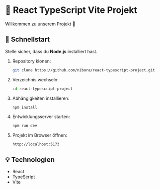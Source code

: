 # 🌟 React TypeScript Vite Projekt

Willkommen zu unserem Projekt 🎉

## 🚀 Schnellstart

Stelle sicher, dass du **Node.js** installiert hast.

1. Repository klonen:
   ```bash
   git clone https://github.com/nibora/react-typescript-project.git
   ```

2. Verzeichnis wechseln:
   ```bash
   cd react-typescript-project
   ```

3. Abhängigkeiten installieren:
   ```bash
   npm install
   ```

4. Entwicklungsserver starten:
   ```bash
   npm run dev
   ```

5. Projekt im Browser öffnen:
   ```
   http://localhost:5173
   ```

## 💡 Technologien
- React
- TypeScript
- Vite

